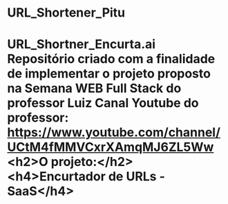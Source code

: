 # URL_Shortener_Pitu
# URL_Shortner_Encurta.ai Repositório criado com a finalidade de implementar o projeto proposto na Semana WEB Full Stack do professor Luiz  Canal Youtube do professor: https://www.youtube.com/channel/UCtM4fMMVCxrXAmqMJ6ZL5Ww  &lt;h2>O projeto:&lt;/h2>  &lt;h4>Encurtador de URLs - SaaS&lt;/h4>
